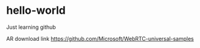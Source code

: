 # hello-world
Just learning github

AR download link
https://github.com/Microsoft/WebRTC-universal-samples
